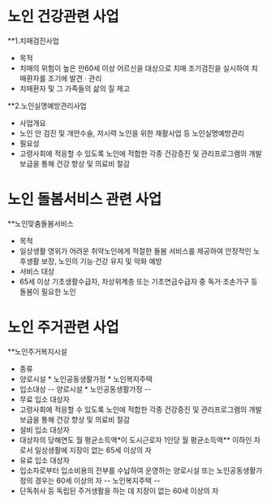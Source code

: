 # 노인 건강관련 사업

**1.치매검진사업
 * 목적
  * 치매의 위험이 높은 만60세 이상 어르신을 대상으로 치매 조기검진을 실시하여 치매환자를 조기에 발견 · 관리
  * 치매환자 및 그 가족들의 삶의 질 제고

**2.노인실명예방관리사업
 * 사업개요
  * 노인 안 검진 및 개안수술, 저시력 노인을 위한 재활사업 등 노인실명예방관리
 * 필요성
  * 고령사회에 적응할 수 있도록 노인에 적합한 각종 건강증진 및 관리프로그램의 개발 보급을 통해 건강 향상 및 의료비 절감

# 노인 돌봄서비스 관련 사업

**노인맞춤돌봄서비스
 * 목적
  * 일상생활 영위가 어려운 취약노인에게 적절한 돌봄 서비스를 제공하여 안정적인 노후생활 보장, 노인의 기능·건강 유지 및 악화 예방
 * 서비스 대상
  * 65세 이상 기초생활수급자, 차상위계층 또는 기초연금수급자 중 독거·조손가구 등 돌봄이 필요한 노인

# 노인 주거관련 사업

**노인주거복지시설
 * 종류
  * 양로시설   * 노인공동생활가정   * 노인복지주택
 * 입소대상
 -- 양로시설 * 노인공동생활가정 --
  * 무료 입소 대상자
   * 고령사회에 적응할 수 있도록 노인에 적합한 각종 건강증진 및 관리프로그램의 개발 보급을 통해 건강 향상 및 의료비 절감
  * 설비 입소 대상자
   * 대상자의 당해연도 월 평균소득액*이 도시근로자 1인당 월 평균소득액** 이하인 자로서 일상생활에 지장이 없는 65세 이상의 자
  * 유료 입소 대상자
   * 입소자로부터 입소비용의 전부를 수납하여 운영하는 양로시설 또는 노인공동생활가정의 경우는 60세 이상의 자
 -- 노인복지주택 --
   * 단독취사 등 독립된 주거생활을 하는 데 지장이 없는 60세 이상의 자 
